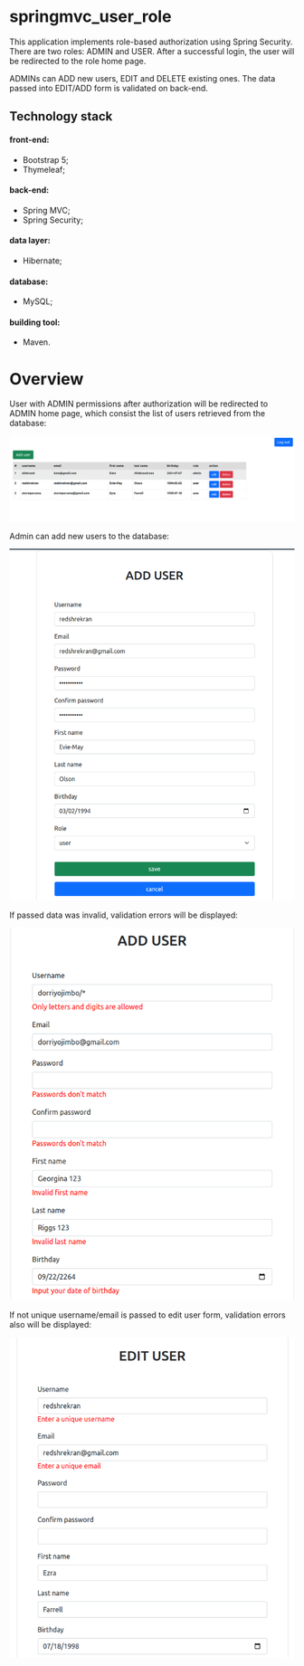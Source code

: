 # springmvc_user_role
This application implements role-based authorization using Spring Security.
There are two roles: ADMIN and USER. After a successful login, the user will be redirected to the role home page.

ADMINs can ADD new users, EDIT and DELETE existing ones. The data passed into EDIT/ADD form is validated on back-end.

## Technology stack
#### front-end:
<ul>                                                                 
  <li>Bootstrap 5;</li>                                                     
  <li>Thymeleaf;</li>                                                       
</ul>                                                                

#### back-end:
<ul>
       <li>Spring MVC;</li>
       <li>Spring Security;</li>
</ul>

#### data layer:
<ul>
       <li>Hibernate;</li>
</ul>

#### database:
<ul>
       <li>MySQL;</li>
</ul>     

#### building tool:
<ul>
      <li>Maven.</li>
</ul>

# Overview
User with ADMIN permissions after authorization will be redirected to ADMIN home page, which 
consist the list of users retrieved from the database:

![admin_home](screenshots/admin_home.png)

Admin can add new users to the database:

![add_user](screenshots/add_user.png)

If passed data was invalid, validation errors will be displayed:

![validation_results](screenshots/validation_results.png)

If not unique username/email is passed to edit user form, validation errors also will be displayed:

![edit_user_uniqueness_violation](screenshots/edit_user_uniqueness_violation.png)

